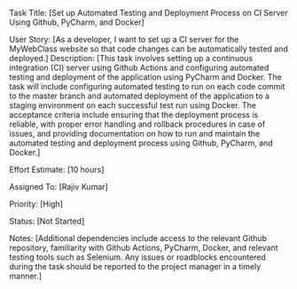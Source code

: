 Task Title: [Set up Automated Testing and Deployment Process on CI Server Using Github, PyCharm, and Docker]

User Story: [As a developer, I want to set up a CI server for the MyWebClass website so that code changes can be automatically tested and deployed.]
Description: [This task involves setting up a continuous integration (CI) server using Github Actions and configuring automated testing and deployment of the application using PyCharm and Docker. The task will include configuring automated testing to run on each code commit to the master branch and automated deployment of the application to a staging environment on each successful test run using Docker. The acceptance criteria include ensuring that the deployment process is reliable, with proper error handling and rollback procedures in case of issues, and providing documentation on how to run and maintain the automated testing and deployment process using Github, PyCharm, and Docker.]

Effort Estimate: [10 hours]

Assigned To: [Rajiv Kumar]

Priority: [High]

Status: [Not Started]

Notes: [Additional dependencies include access to the relevant Github repository, familiarity with Github Actions, PyCharm, Docker, and relevant testing tools such as Selenium. Any issues or roadblocks encountered during the task should be reported to the project manager in a timely manner.]